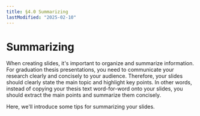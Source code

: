 ```yaml
---
title: §4.0 Summarizing
lastModified: "2025-02-10"
---
```


# Summarizing

When creating slides, it's important to organize and summarize information. For graduation thesis presentations, you need to communicate your research clearly and concisely to your audience. Therefore, your slides should clearly state the main topic and highlight key points. In other words, instead of copying your thesis text word-for-word onto your slides, you should extract the main points and summarize them concisely.

Here, we'll introduce some tips for summarizing your slides.
